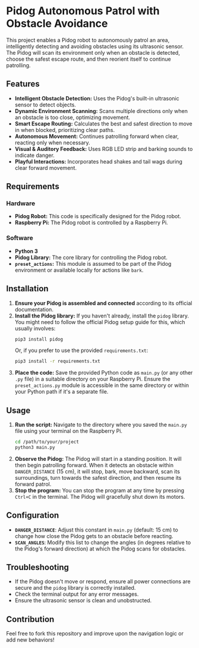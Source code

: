 # Pidog Autonomous Patrol with Obstacle Avoidance

This project enables a Pidog robot to autonomously patrol an area, intelligently detecting and avoiding obstacles using its ultrasonic sensor. The Pidog will scan its environment only when an obstacle is detected, choose the safest escape route, and then reorient itself to continue patrolling.

## Features

* **Intelligent Obstacle Detection:** Uses the Pidog's built-in ultrasonic sensor to detect objects.
* **Dynamic Environment Scanning:** Scans multiple directions only when an obstacle is too close, optimizing movement.
* **Smart Escape Routing:** Calculates the best and safest direction to move in when blocked, prioritizing clear paths.
* **Autonomous Movement:** Continues patrolling forward when clear, reacting only when necessary.
* **Visual & Auditory Feedback:** Uses RGB LED strip and barking sounds to indicate danger.
* **Playful Interactions:** Incorporates head shakes and tail wags during clear forward movement.

## Requirements

### Hardware

* **Pidog Robot:** This code is specifically designed for the Pidog robot.
* **Raspberry Pi:** The Pidog robot is controlled by a Raspberry Pi.

### Software

* **Python 3**
* **Pidog Library:** The core library for controlling the Pidog robot.
* **`preset_actions`:** This module is assumed to be part of the Pidog environment or available locally for actions like `bark`.

## Installation

1.  **Ensure your Pidog is assembled and connected** according to its official documentation.
2.  **Install the Pidog library:**
    If you haven't already, install the `pidog` library. You might need to follow the official Pidog setup guide for this, which usually involves:
    ```bash
    pip3 install pidog
    ```
    Or, if you prefer to use the provided `requirements.txt`:
    ```bash
    pip3 install -r requirements.txt
    ```
3.  **Place the code:** Save the provided Python code as `main.py` (or any other `.py` file) in a suitable directory on your Raspberry Pi. Ensure the `preset_actions.py` module is accessible in the same directory or within your Python path if it's a separate file.

## Usage

1.  **Run the script:**
    Navigate to the directory where you saved the `main.py` file using your terminal on the Raspberry Pi.
    ```bash
    cd /path/to/your/project
    python3 main.py
    ```
2.  **Observe the Pidog:**
    The Pidog will start in a standing position. It will then begin patrolling forward. When it detects an obstacle within `DANGER_DISTANCE` (15 cm), it will stop, bark, move backward, scan its surroundings, turn towards the safest direction, and then resume its forward patrol.
3.  **Stop the program:**
    You can stop the program at any time by pressing `Ctrl+C` in the terminal. The Pidog will gracefully shut down its motors.

## Configuration

* **`DANGER_DISTANCE`**: Adjust this constant in `main.py` (default: 15 cm) to change how close the Pidog gets to an obstacle before reacting.
* **`SCAN_ANGLES`**: Modify this list to change the angles (in degrees relative to the Pidog's forward direction) at which the Pidog scans for obstacles.

## Troubleshooting

* If the Pidog doesn't move or respond, ensure all power connections are secure and the `pidog` library is correctly installed.
* Check the terminal output for any error messages.
* Ensure the ultrasonic sensor is clean and unobstructed.

## Contribution

Feel free to fork this repository and improve upon the navigation logic or add new behaviors!
